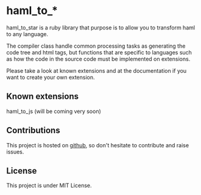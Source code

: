 haml_to_*
=========

haml_to_star is a ruby library that purpose is to allow you to transform haml to any language.

The compiler class handle common processing tasks as generating the code tree and html tags, but functions that are specific to languages such as how the code in the source code must be implemented on extensions.

Please take a look at known extensions and at the documentation if you want to create your own extension.

Known extensions
----------------

haml_to_js (will be coming very soon)

Contributions
-------------

This project is hosted on [github](https://github.com/sdrdis/haml_to_star), so don't hesitate to contribute and raise issues.

License
-------

This project is under MIT License.
